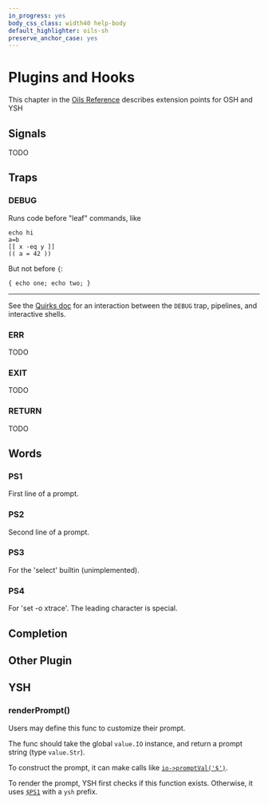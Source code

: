 ```yaml
---
in_progress: yes
body_css_class: width40 help-body
default_highlighter: oils-sh
preserve_anchor_case: yes
---
```


Plugins and Hooks
===

This chapter in the [Oils Reference](index.html) describes extension points for
OSH and YSH

<div id="toc">
</div>

## Signals

TODO

## Traps

### DEBUG

Runs code before "leaf" commands, like

    echo hi
    a=b
    [[ x -eq y ]]
    (( a = 42 ))

But not before `{`:

    { echo one; echo two; }

---

See the [Quirks doc](../quirks.html) for an interaction between the `DEBUG`
trap, pipelines, and interactive shells.

### ERR

TODO

### EXIT

TODO

### RETURN

TODO

## Words

<!--
<h3 id="PS1">PS1</h3>
-->

### PS1

First line of a prompt.

### PS2

Second line of a prompt.

### PS3

For the 'select' builtin (unimplemented).

### PS4

For 'set -o xtrace'.  The leading character is special.

## Completion

## Other Plugin

## YSH

### renderPrompt()

Users may define this func to customize their prompt.

The func should take the global `value.IO` instance, and return a prompt string
(type `value.Str`).

To construct the prompt, it can make calls like
[`io->promptVal('$')`]($chap-type-method:promptVal).

To render the prompt, YSH first checks if this function exists.  Otherwise, it
uses [`$PS1`]($chap-plugin:PS1) with a `ysh` prefix.

<!-- note: doctools/cmark.py turns promptVal -> promptval -->


